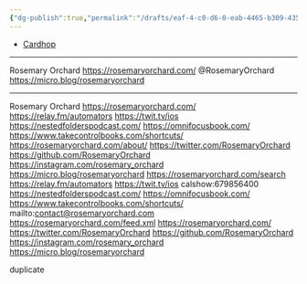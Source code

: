 ```yaml
---
{"dg-publish":true,"permalink":"/drafts/eaf-4-c0-d6-0-eab-4465-b309-43544-be-89-f71-2/","dgHomeLink":true,"dgPassFrontmatter":false}
---
```



- [Cardhop](x-cardhop://show?id=contact:B41A458B-3969-480D-85CB-5141957A60D7&contact=Rosemary%20Orchard)

---
Rosemary Orchard
https://rosemaryorchard.com/
@RosemaryOrchard
https://micro.blog/rosemaryorchard

---

Rosemary Orchard
https://rosemaryorchard.com/
https://relay.fm/automators
https://twit.tv/ios
https://nestedfolderspodcast.com/
https://omnifocusbook.com/
https://www.takecontrolbooks.com/shortcuts/
https://rosemaryorchard.com/about/
https://twitter.com/RosemaryOrchard
https://github.com/RosemaryOrchard
https://instagram.com/rosemary_orchard
https://micro.blog/rosemaryorchard
https://rosemaryorchard.com/search
https://relay.fm/automators
https://twit.tv/ios
calshow:679856400
https://nestedfolderspodcast.com/
https://omnifocusbook.com/
https://www.takecontrolbooks.com/shortcuts/
mailto:contact@rosemaryorchard.com
https://rosemaryorchard.com/feed.xml
https://rosemaryorchard.com/
https://twitter.com/RosemaryOrchard
https://github.com/RosemaryOrchard
https://instagram.com/rosemary_orchard
https://micro.blog/rosemaryorchard

duplicate